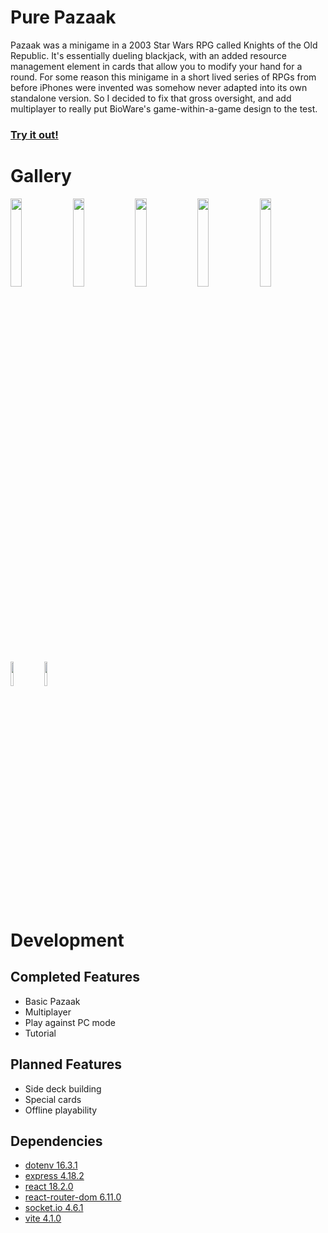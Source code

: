 # Pure Pazaak
Pazaak was a minigame in a 2003 Star Wars RPG called Knights of the Old Republic. It's essentially dueling blackjack, with an added resource management element in cards that allow you to modify your hand for a round. For some reason this minigame in a short lived series of RPGs from before iPhones were invented was somehow never adapted into its own standalone version. So I decided to fix that gross oversight, and add multiplayer to really put BioWare's game-within-a-game design to the test.

### [Try it out!](pazaak.lincolnwentz.com)

# Gallery
<img src="https://media.licdn.com/dms/image/D562DAQFK38e_bMUoHQ/profile-treasury-image-shrink_800_800/0/1694293270809?e=1696532400&v=beta&t=v5_gI5Ju4c8AL6ltSvBOQb5HhSn5WIafZbfcu1FVUSE" width="19%"></img> 
<img src="https://media.licdn.com/dms/image/D562DAQEca51CV7Urpg/profile-treasury-image-shrink_800_800/0/1694293479920?e=1696532400&v=beta&t=t6a5y5arUvZ6VTKytm5NdQbby78bm6XsW6pDVSnkKXs" width="19%"></img>
<img src="https://media.licdn.com/dms/image/D562DAQF-mmuiREeyIA/profile-treasury-image-shrink_800_800/0/1694293584107?e=1696532400&v=beta&t=HKwd20R6I_pkMSijxGfJogLYRHfCJcihRJk79dkaxS8" width="19%"></img>
<img src="https://media.licdn.com/dms/image/D562DAQF-mmuiREeyIA/profile-treasury-image-shrink_800_800/0/1694293584107?e=1696532400&v=beta&t=HKwd20R6I_pkMSijxGfJogLYRHfCJcihRJk79dkaxS8" width="19%"></img> 
<img src="https://media.licdn.com/dms/image/D562DAQFMHxNO3HSMzQ/profile-treasury-image-shrink_800_800/0/1694293302756?e=1696532400&v=beta&t=HABaq6_m6FGhIAS4GgCcgMPKzG_9vly2FRn11qQisLI" width="19%"></img> 
<img src="https://media.licdn.com/dms/image/D562DAQEemUDaWl6EIA/profile-treasury-image-shrink_1280_1280/0/1695926210028?e=1696532400&v=beta&t=DS7nTRzdGSr4sCFP1JEL6-emyen3hVJ9VO7eQyXnf8k" width="10%"></img> 
<img src="https://media.licdn.com/dms/image/D562DAQFCe3UEIxiuGg/profile-treasury-image-shrink_1280_1280/0/1695926240632?e=1696532400&v=beta&t=WdujaY8YUg4Hf1SPX109S-XtBQngYr6L0bc9ZaG93-4" width="10%"></img> 

# Development
## Completed Features
 - Basic Pazaak
 - Multiplayer
 - Play against PC mode
 - Tutorial

## Planned Features
 - Side deck building
 - Special cards
 - Offline playability

## Dependencies
- [dotenv 16.3.1](https://www.npmjs.com/package/dotenv)
- [express 4.18.2](https://expressjs.com/)
- [react 18.2.0](https://react.dev/)
- [react-router-dom 6.11.0](https://reactrouter.com/en/main)
- [socket.io 4.6.1](https://socket.io/)
- [vite 4.1.0](https://vitejs.dev/)
